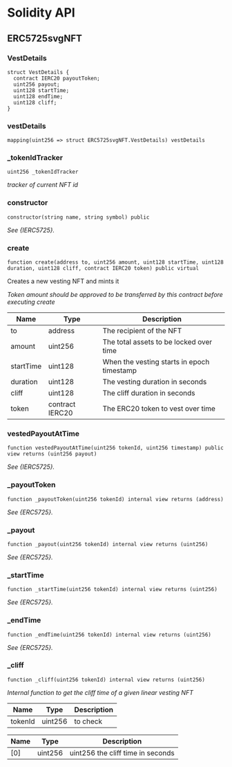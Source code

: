 # Solidity API

## ERC5725svgNFT

### VestDetails

```solidity
struct VestDetails {
  contract IERC20 payoutToken;
  uint256 payout;
  uint128 startTime;
  uint128 endTime;
  uint128 cliff;
}
```

### vestDetails

```solidity
mapping(uint256 => struct ERC5725svgNFT.VestDetails) vestDetails
```

### _tokenIdTracker

```solidity
uint256 _tokenIdTracker
```

_tracker of current NFT id_

### constructor

```solidity
constructor(string name, string symbol) public
```

_See {IERC5725}._

### create

```solidity
function create(address to, uint256 amount, uint128 startTime, uint128 duration, uint128 cliff, contract IERC20 token) public virtual
```

Creates a new vesting NFT and mints it

_Token amount should be approved to be transferred by this contract before executing create_

| Name | Type | Description |
| ---- | ---- | ----------- |
| to | address | The recipient of the NFT |
| amount | uint256 | The total assets to be locked over time |
| startTime | uint128 | When the vesting starts in epoch timestamp |
| duration | uint128 | The vesting duration in seconds |
| cliff | uint128 | The cliff duration in seconds |
| token | contract IERC20 | The ERC20 token to vest over time |

### vestedPayoutAtTime

```solidity
function vestedPayoutAtTime(uint256 tokenId, uint256 timestamp) public view returns (uint256 payout)
```

_See {IERC5725}._

### _payoutToken

```solidity
function _payoutToken(uint256 tokenId) internal view returns (address)
```

_See {ERC5725}._

### _payout

```solidity
function _payout(uint256 tokenId) internal view returns (uint256)
```

_See {ERC5725}._

### _startTime

```solidity
function _startTime(uint256 tokenId) internal view returns (uint256)
```

_See {ERC5725}._

### _endTime

```solidity
function _endTime(uint256 tokenId) internal view returns (uint256)
```

_See {ERC5725}._

### _cliff

```solidity
function _cliff(uint256 tokenId) internal view returns (uint256)
```

_Internal function to get the cliff time of a given linear vesting NFT_

| Name | Type | Description |
| ---- | ---- | ----------- |
| tokenId | uint256 | to check |

| Name | Type | Description |
| ---- | ---- | ----------- |
| [0] | uint256 | uint256 the cliff time in seconds |

